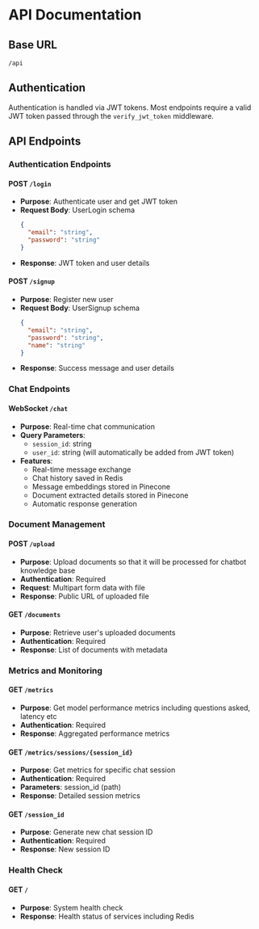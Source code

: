 # API Documentation

## Base URL
`/api`


## Authentication
Authentication is handled via JWT tokens. Most endpoints require a valid JWT token passed through the `verify_jwt_token` middleware.

## API Endpoints

### Authentication Endpoints

#### POST `/login`
- **Purpose**: Authenticate user and get JWT token
- **Request Body**: UserLogin schema
  ```json
  {
    "email": "string",
    "password": "string"
  }
  ```
- **Response**: JWT token and user details

#### POST `/signup`
- **Purpose**: Register new user
- **Request Body**: UserSignup schema
  ```json
  {
    "email": "string",
    "password": "string",
    "name": "string"
  }
  ```
- **Response**: Success message and user details

### Chat Endpoints

#### WebSocket `/chat`
- **Purpose**: Real-time chat communication
- **Query Parameters**:
  - `session_id`: string
  - `user_id`: string (will automatically be added from JWT token)
- **Features**:
  - Real-time message exchange
  - Chat history saved in Redis
  - Message embeddings stored in Pinecone
  - Document extracted details stored in Pinecone
  - Automatic response generation

### Document Management

#### POST `/upload`
- **Purpose**: Upload documents so that it will be processed for chatbot knowledge base
- **Authentication**: Required
- **Request**: Multipart form data with file
- **Response**: Public URL of uploaded file

#### GET `/documents`
- **Purpose**: Retrieve user's uploaded documents
- **Authentication**: Required
- **Response**: List of documents with metadata

### Metrics and Monitoring

#### GET `/metrics`
- **Purpose**: Get model performance metrics including questions asked, latency etc
- **Authentication**: Required
- **Response**: Aggregated performance metrics

#### GET `/metrics/sessions/{session_id}`
- **Purpose**: Get metrics for specific chat session
- **Authentication**: Required
- **Parameters**: session_id (path)
- **Response**: Detailed session metrics

#### GET `/session_id`
- **Purpose**: Generate new chat session ID
- **Authentication**: Required
- **Response**: New session ID

### Health Check

#### GET `/`
- **Purpose**: System health check
- **Response**: Health status of services including Redis 